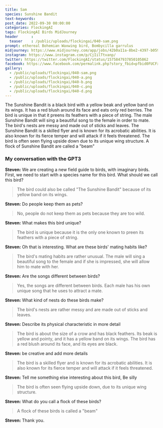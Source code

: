 ```yaml
---
title: Sam
species: Sunshine Bandit
text-keywords: 
post_date: 2022-09-30 00:00:00
categories: FlockingAI
tags: FlockingAI Birds MidJourney 
header      :
  teaser    : /public/uploads/flockingai/040-sam.png
prompt: ethereal Bohemian Waxwing bird, Bombycilla garrulus
midjourney: https://www.midjourney.com/app/jobs/42b0a11a-8be2-4397-b059-9a8d05181d16
instagram: https://www.instagram.com/p/CjIilTtvanp/
twitter: https://twitter.com/FlockingAI/status/1575847937850105862
facebook: https://www.facebook.com/permalink.php?story_fbid=pfbid0FUCFxRaWmx4qB1XTYBHAvwPKh6ZXfnaCJ2EEM1RYEhhcZuNcge7kZnnj2CUNM6JWl&id=100359656135677
gallery: 
  - /public/uploads/flockingai/040-sam.png
  - /public/uploads/flockingai/040-a.png
  - /public/uploads/flockingai/040-b.png
  - /public/uploads/flockingai/040-c.png
  - /public/uploads/flockingai/040-d.png
---
```


The Sunshine Bandit is a black bird with a yellow beak and yellow band on its wings. It has a red blush around its face and eats only red berries. The bird is unique in that it preens its feathers with a piece of string. The male Sunshine Bandit will sing a beautiful song to the female in order to mate. The bird's nests are messy and made out of sticks and leaves. The Sunshine Bandit is a skilled flyer and is known for its acrobatic abilities. It is also known for its fierce temper and will attack if it feels threatened. The bird is often seen flying upside down due to its unique wing structure. A flock of Sunshine Bandit are called a "beam"

### My conversation with the GPT3

**Steven:** We are creating a new field guide to birds, with imaginary birds. First, we need to start with a species name for this bird. What should we call this bird?

> The bird could also be called "The Sunshine Bandit" because of its yellow band on its wings.

**Steven:** Do people keep them as pets?

> No, people do not keep them as pets because they are too wild.

**Steven:** What makes this bird unique?

> The bird is unique because it is the only one known to preen its feathers with a piece of string.

**Steven:** Oh that is interesting. What are these birds' mating habits like?

> The bird's mating habits are rather unusual. The male will sing a beautiful song to the female and if she is impressed, she will allow him to mate with her.

**Steven:** Are the songs different between birds?

> Yes, the songs are different between birds. Each male has his own unique song that he uses to attract a mate.

**Steven:** What kind of nests do these birds make?

> The bird's nests are rather messy and are made out of sticks and leaves.

**Steven:** Describe its physical characteristic in more detail

> The bird is about the size of a crow and has black feathers. Its beak is yellow and pointy, and it has a yellow band on its wings. The bird has a red blush around its face, and its eyes are black.

**Steven:** be creative and add more details

> The bird is a skilled flyer and is known for its acrobatic abilities. It is also known for its fierce temper and will attack if it feels threatened.

**Steven:** Tell me something else interesting about this bird, Be silly

> The bird is often seen flying upside down, due to its unique wing structure.

**Steven:** What do you call a flock of these birds?

> A flock of these birds is called a "beam"

**Steven:** Thank you.
